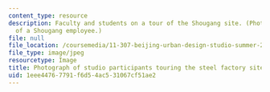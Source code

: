 ```yaml
---
content_type: resource
description: Faculty and students on a tour of the Shougang site. (Photograph courtesy
  of a Shougang employee.)
file: null
file_location: /coursemedia/11-307-beijing-urban-design-studio-summer-2008/1eee44767791f6d54ac531067cf51ae2_11-307su08.jpg
file_type: image/jpeg
resourcetype: Image
title: Photograph of studio participants touring the steel factory site
uid: 1eee4476-7791-f6d5-4ac5-31067cf51ae2
---
```

